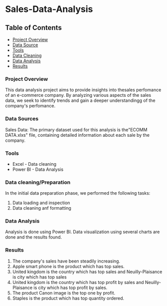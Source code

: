 # Sales-Data-Analysis

## Table of Contents
- [Project Overview](#project-overview)
- [Data Source](#data-source)
- [Tools](#tools)
- [Data Cleaning](#data-cleaning)
- [Data Analysis](#data-analysis)
- [Results](#results)

### Project Overview

This data analysis project aims to provide insights into thesales perfomance of an e-commerce company. By analyzing various aspects of the sales data, we seek to identify trends and gain a deeper understandingg of the company's perfomance.

### Data Sources
 Sales Data: The primary dataset used for this analysis is the"ECOMM DATA.xlxs" file, containing detailed information about each sale by the company.

 ### Tools

 - Excel - Data cleaning
 - Power BI - Data Analysis

### Data cleaning/Preparation
In the initial data preparation phase, we performed the following tasks:
1. Data loading and inspection
2. Data cleaning anf formatting

### Data Analysis

 Analysis is done using Power BI. Data visualization using several charts are done and the results found.

 ### Results
 1. The company's sales have been steadily increasing.
 2. Apple smart phone is the product which has top sales.
 3. United kingdom is the country which has top sales and Neuilly-Plaisance is city which has top sales
 4. United kingdom is the country which has top profit by sales and Neuilly-Plaisance is city which has top profit by sales.
 5. The product Canon image is the top one by profit.
 6. Staples is the product which has top quantity ordered.
